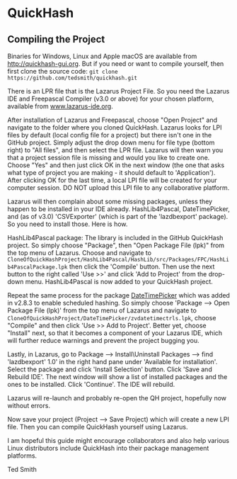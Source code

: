 QuickHash
=========

Compiling the Project
---------------------

Binaries for Windows, Linux and Apple macOS are available from http://quickhash-gui.org.
But if you need or want to compile yourself, then first clone the source code: `git clone https://github.com/tedsmith/quickhash.git`

There is an LPR file that is the Lazarus Project File. So you need the Lazarus IDE and Freepascal Compiler (v3.0 or above) for your chosen platform, available from www.lazarus-ide.org. 

After installation of Lazarus and Freepascal, choose "Open Project" and navigate to the folder where you cloned QuickHash.
Lazarus looks for LPI files by default (local config file for a project) but there isn't one in the GitHub project.
Simply adjust the drop down menu for file type (bottom right) to "All files", and then select the LPR file.
Lazarus will then warn you that a project session file is missing and would you like to create one.
Choose "Yes" and then just click OK in the next window (the one that asks what type of project you are making - it should default to 'Application').
After clicking OK for the last time, a local LPI file will be created for your computer session. DO NOT upload this LPI file to any collaborative platform. 

Lazarus will then complain about some missing packages, unless they happen to be installed in your IDE already. HashLib4Pascal, DateTimePicker, and (as of v3.0) 'CSVExporter' (which is part of the 'lazdbexport' package). So you need to install those. Here is how.  

HashLib4Pascal package: The library is included in the GitHub QuickHash project. So simply choose "Package", then "Open Package File (lpk)" from the top menu of Lazarus.
Choose and navigate to `CloneOfQuickHashProject/HashLib4Pascal/HashLib/src/Packages/FPC/HashLib4PascalPackage.lpk` then click the 'Compile' button.
Then use the next button to the right called 'Use >>' and click 'Add to Project' from the drop-down menu. HashLib4Pascal is now added to your QuickHash project.

Repeat the same process for the package [DateTimePicker](http://wiki.lazarus.freepascal.org/ZVDateTimeControls_Package) which was added in v2.8.3 to enable scheduled hashing.
So simply choose 'Package --> Open Package File (lpk)' from the top menu of Lazarus and navigate to `CloneOfQuickHashProject/DateTimePicker/zvdatetimectrls.lpk`, choose "Compile" and then click 'Use >> Add to Project'.
Better yet, choose "Install" next, so that it becomes a component of your Lazarus IDE, which will further reduce warnings and prevent the project bugging you. 

Lastly, in Lazarus, go to Package --> Install\Uninstall Packages --> find 'lazdbexport' 1.0' in the right hand pane under 'Available for installation'. Select the package and click 'Install Selection' button. 
Click 'Save and Rebuild IDE'. The next window will show a list of installed packages and the ones to be installed. Click 'Continue'. The IDE will rebuild.

Lazarus will re-launch and probably re-open the QH project, hopefully now without errors. 

Now save your project (Project --> Save Project) which will create a new LPI file. Then you can compile QuickHash yourself using Lazarus. 

I am hopeful this guide might encourage collaborators and also help various Linux distributors include QuickHash into their package management platforms. 

Ted Smith
